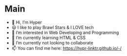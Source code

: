 # Main

- 👋 Hi, I’m Hyper
- 😃 I like to play Brawl Stars & I LOVE tech
- 👀 I’m interested in Web Developing and Programming
- 🌱 I’m currently learning HTML & CSS
- 🤖 I’m currently not looking to collaborate
- 📫 You can find me here: https://hypr-linktr.github.io/-/
